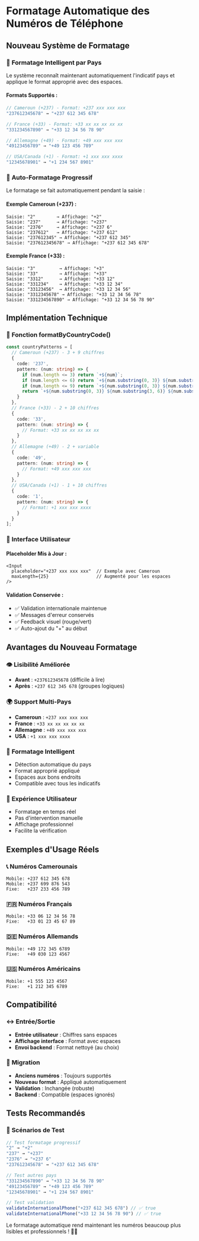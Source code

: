 # Formatage Automatique des Numéros de Téléphone

## Nouveau Système de Formatage

### 🎯 **Formatage Intelligent par Pays**

Le système reconnaît maintenant automatiquement l'indicatif pays et applique le format approprié avec des espaces.

#### **Formats Supportés :**

```typescript
// Cameroun (+237) - Format: +237 xxx xxx xxx
"237612345678" → "+237 612 345 678"

// France (+33) - Format: +33 xx xx xx xx xx  
"331234567890" → "+33 12 34 56 78 90"

// Allemagne (+49) - Format: +49 xxx xxx xxx
"49123456789" → "+49 123 456 789"

// USA/Canada (+1) - Format: +1 xxx xxx xxxx
"12345678901" → "+1 234 567 8901"
```

### 🔄 **Auto-Formatage Progressif**

Le formatage se fait automatiquement pendant la saisie :

#### **Exemple Cameroun (+237) :**
```
Saisie: "2"        → Affichage: "+2"
Saisie: "237"      → Affichage: "+237"
Saisie: "2376"     → Affichage: "+237 6"
Saisie: "237612"   → Affichage: "+237 612"
Saisie: "237612345" → Affichage: "+237 612 345"
Saisie: "237612345678" → Affichage: "+237 612 345 678"
```

#### **Exemple France (+33) :**
```
Saisie: "3"         → Affichage: "+3"
Saisie: "33"        → Affichage: "+33"
Saisie: "3312"      → Affichage: "+33 12"
Saisie: "331234"    → Affichage: "+33 12 34"
Saisie: "33123456"  → Affichage: "+33 12 34 56"
Saisie: "3312345678" → Affichage: "+33 12 34 56 78"
Saisie: "331234567890" → Affichage: "+33 12 34 56 78 90"
```

## Implémentation Technique

### 📝 **Fonction formatByCountryCode()**

```typescript
const countryPatterns = [
  // Cameroun (+237) - 3 + 9 chiffres
  { 
    code: '237', 
    pattern: (num: string) => {
      if (num.length <= 3) return `+${num}`;
      if (num.length <= 6) return `+${num.substring(0, 3)} ${num.substring(3)}`;
      if (num.length <= 9) return `+${num.substring(0, 3)} ${num.substring(3, 6)} ${num.substring(6)}`;
      return `+${num.substring(0, 3)} ${num.substring(3, 6)} ${num.substring(6, 9)} ${num.substring(9)}`;
    }
  },
  // France (+33) - 2 + 10 chiffres
  { 
    code: '33', 
    pattern: (num: string) => {
      // Format: +33 xx xx xx xx xx
    }
  },
  // Allemagne (+49) - 2 + variable
  { 
    code: '49', 
    pattern: (num: string) => {
      // Format: +49 xxx xxx xxx
    }
  },
  // USA/Canada (+1) - 1 + 10 chiffres
  { 
    code: '1', 
    pattern: (num: string) => {
      // Format: +1 xxx xxx xxxx
    }
  }
];
```

### 🎨 **Interface Utilisateur**

#### **Placeholder Mis à Jour :**
```tsx
<Input
  placeholder="+237 xxx xxx xxx"  // Exemple avec Cameroun
  maxLength={25}                  // Augmenté pour les espaces
/>
```

#### **Validation Conservée :**
- ✅ Validation internationale maintenue
- ✅ Messages d'erreur conservés
- ✅ Feedback visuel (rouge/vert)
- ✅ Auto-ajout du "+" au début

## Avantages du Nouveau Formatage

### 👁️ **Lisibilité Améliorée**
- **Avant** : `+237612345678` (difficile à lire)
- **Après** : `+237 612 345 678` (groupes logiques)

### 🌍 **Support Multi-Pays**
- **Cameroun** : `+237 xxx xxx xxx`
- **France** : `+33 xx xx xx xx xx`
- **Allemagne** : `+49 xxx xxx xxx`
- **USA** : `+1 xxx xxx xxxx`

### 🔄 **Formatage Intelligent**
- Détection automatique du pays
- Format approprié appliqué
- Espaces aux bons endroits
- Compatible avec tous les indicatifs

### 📱 **Expérience Utilisateur**
- Formatage en temps réel
- Pas d'intervention manuelle
- Affichage professionnel
- Facilite la vérification

## Exemples d'Usage Réels

### 📞 **Numéros Camerounais**
```
Mobile: +237 612 345 678
Mobile: +237 699 876 543
Fixe:   +237 233 456 789
```

### 🇫🇷 **Numéros Français**
```
Mobile: +33 06 12 34 56 78
Fixe:   +33 01 23 45 67 89
```

### 🇩🇪 **Numéros Allemands**
```
Mobile: +49 172 345 6789
Fixe:   +49 030 123 4567
```

### 🇺🇸 **Numéros Américains**
```
Mobile: +1 555 123 4567
Fixe:   +1 212 345 6789
```

## Compatibilité

### ↔️ **Entrée/Sortie**
- **Entrée utilisateur** : Chiffres sans espaces
- **Affichage interface** : Format avec espaces
- **Envoi backend** : Format nettoyé (au choix)

### 🔄 **Migration**
- **Anciens numéros** : Toujours supportés
- **Nouveau format** : Appliqué automatiquement  
- **Validation** : Inchangée (robuste)
- **Backend** : Compatible (espaces ignorés)

## Tests Recommandés

### 🧪 **Scénarios de Test**

```typescript
// Test formatage progressif
"2" → "+2"
"237" → "+237"
"2376" → "+237 6"
"237612345678" → "+237 612 345 678"

// Test autres pays
"331234567890" → "+33 12 34 56 78 90"
"49123456789" → "+49 123 456 789"
"12345678901" → "+1 234 567 8901"

// Test validation
validateInternationalPhone("+237 612 345 678") // ✅ true
validateInternationalPhone("+33 12 34 56 78 90") // ✅ true
```

Le formatage automatique rend maintenant les numéros beaucoup plus lisibles et professionnels ! 📱✨
